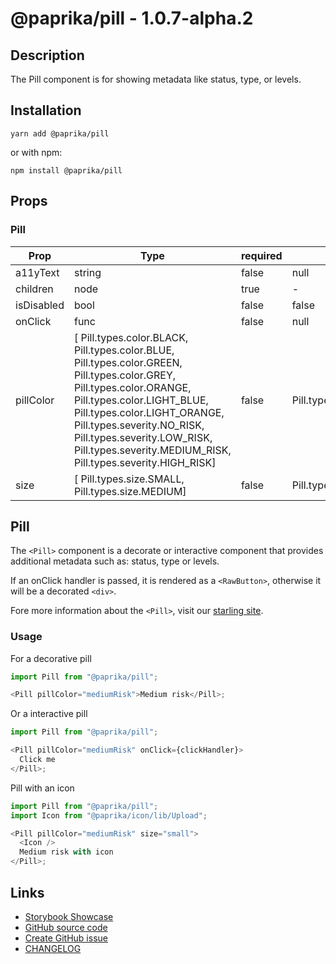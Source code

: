 <!-- start: Autogenerated - do not modify -->

# @paprika/pill - 1.0.7-alpha.2

## Description

The Pill component is for showing metadata like status, type, or levels.

## Installation

```
yarn add @paprika/pill
```

or with npm:

```
npm install @paprika/pill
```

## Props

### Pill

| Prop       | Type                                                                                                                                                                                                                                                                                                            | required | default                | Description |
| ---------- | --------------------------------------------------------------------------------------------------------------------------------------------------------------------------------------------------------------------------------------------------------------------------------------------------------------- | -------- | ---------------------- | ----------- |
| a11yText   | string                                                                                                                                                                                                                                                                                                          | false    | null                   |             |
| children   | node                                                                                                                                                                                                                                                                                                            | true     | -                      |             |
| isDisabled | bool                                                                                                                                                                                                                                                                                                            | false    | false                  |             |
| onClick    | func                                                                                                                                                                                                                                                                                                            | false    | null                   |             |
| pillColor  | [ Pill.types.color.BLACK, Pill.types.color.BLUE, Pill.types.color.GREEN, Pill.types.color.GREY, Pill.types.color.ORANGE, Pill.types.color.LIGHT_BLUE, Pill.types.color.LIGHT_ORANGE, Pill.types.severity.NO_RISK, Pill.types.severity.LOW_RISK, Pill.types.severity.MEDIUM_RISK, Pill.types.severity.HIGH_RISK] | false    | Pill.types.color.GREY  |             |
| size       | [ Pill.types.size.SMALL, Pill.types.size.MEDIUM]                                                                                                                                                                                                                                                                | false    | Pill.types.size.MEDIUM |             |

<!-- end: Autogenerated - do not modify -->
<!-- content -->

## Pill

The `<Pill>` component is a decorate or interactive component that provides additional metadata such as: status, type or levels.

If an onClick handler is passed, it is rendered as a `<RawButton>`, otherwise it will be a decorated `<div>`.

Fore more information about the `<Pill>`, visit our [starling site](https://design.wegalvanize.com/p/components/pill).

### Usage

For a decorative pill

```js
import Pill from "@paprika/pill";

<Pill pillColor="mediumRisk">Medium risk</Pill>;
```

Or a interactive pill

```js
import Pill from "@paprika/pill";

<Pill pillColor="mediumRisk" onClick={clickHandler}>
  Click me
</Pill>;
```

Pill with an icon

```js
import Pill from "@paprika/pill";
import Icon from "@paprika/icon/lib/Upload";

<Pill pillColor="mediumRisk" size="small">
  <Icon />
  Medium risk with icon
</Pill>;
```

<!-- eoContent -->

## Links

- [Storybook Showcase](https://paprika.highbond.com/?path=/story/display-pill--showcase)
- [GitHub source code](https://github.com/acl-services/paprika/tree/master/packages/Pill/src)
- [Create GitHub issue](https://github.com/acl-services/paprika/issues/new?label=[]&title=@paprika/pill%20[help]:%20your%20short%20description&body=%0A%23%20Help%20wanted%0A%0A%23%23%20Please%20write%20your%20question.%0A*A%20clear%20and%20concise%20description%20of%20what%20the%20question%20is*%0A%0A%23%23%20Additional%20context%0A*Add%20any%20other%20context%20or%20screenshots%20about%20your%20question%20here.*%0A)
- [CHANGELOG](https://github.com/acl-services/paprika/tree/master/packages/Pill/CHANGELOG.md)
